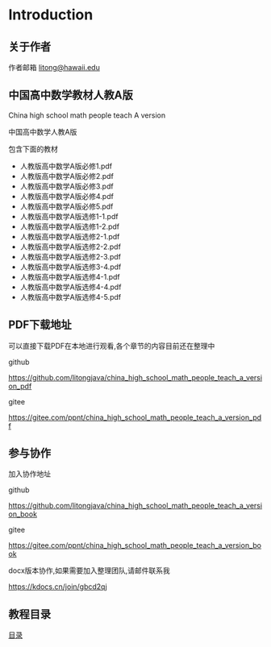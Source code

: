 # Introduction
## 关于作者
作者邮箱 litong@hawaii.edu
## 中国高中数学教材人教A版

China high school math people teach A version 

中国高中数学人教A版

包含下面的教材
- 人教版高中数学A版必修1.pdf
- 人教版高中数学A版必修2.pdf
- 人教版高中数学A版必修3.pdf
- 人教版高中数学A版必修4.pdf
- 人教版高中数学A版必修5.pdf
- 人教版高中数学A版选修1-1.pdf
- 人教版高中数学A版选修1-2.pdf
- 人教版高中数学A版选修2-1.pdf
- 人教版高中数学A版选修2-2.pdf
- 人教版高中数学A版选修2-3.pdf
- 人教版高中数学A版选修3-4.pdf
- 人教版高中数学A版选修4-1.pdf
- 人教版高中数学A版选修4-4.pdf
- 人教版高中数学A版选修4-5.pdf

## PDF下载地址
可以直接下载PDF在本地进行观看,各个章节的内容目前还在整理中

github

https://github.com/litongjava/china_high_school_math_people_teach_a_version_pdf

gitee

https://gitee.com/ppnt/china_high_school_math_people_teach_a_version_pdf



## 参与协作
加入协作地址

github

https://github.com/litongjava/china_high_school_math_people_teach_a_version_book

gitee

https://gitee.com/ppnt/china_high_school_math_people_teach_a_version_book



docx版本协作,如果需要加入整理团队,请邮件联系我

https://kdocs.cn/join/gbcd2qj

## 教程目录
[目录](catelog.md)